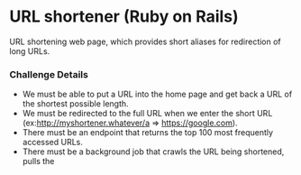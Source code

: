# URL shortener (Ruby on Rails)

URL shortening web page, which provides short aliases for redirection of long URLs.

### Challenge Details
- We must be able to put a URL into the home page and get back a URL of the shortest possible length.
- We must be redirected to the full URL when we enter the short URL (ex:http://myshortener.whatever/a => https://google.com).
- There must be an endpoint that returns the top 100 most frequently accessed URLs.
- There must be a background job that crawls the URL being shortened, pulls the <title> from the website and stores it.
- Display the title with the URL on the top 100 board.


## Prerequisites
- Ruby 2.5.3
- [Git](https://github.com/)
- Rails  5.2.2
- [Postgres](https://www.postgresql.org/)

A guide to setting up a Ruby on Rails development environment
[Install Ruby On Rails on Windows 10](https://gorails.com/setup/windows/10#final-steps)

## Built With
- [sidekiq](https://github.com/mperham/sidekiq/wiki/Active+Job) - Simple, efficient background processing for Ruby.
- [securerandom](https://ruby-doc.org/stdlib-2.5.0/libdoc/securerandom/rdoc/Random/Formatter.html) - SecureRandom.alphanumeric generates a random alphanumeric string.
- [nokogiri](https://github.com/sparklemotion/nokogiri) - Nokogiri is an HTML parser.

## Heroku
[URL Shortener](https://url-shortener-ror.herokuapp.com/)

## Installing
### Clone
Clone this repo to your local machine using `https://github.com/AdrianaG-G/URL-shortener.git`
> cd URL-shortener

### Setup
```
$ rake db:migrate
$ rails s
```
Go to `http://localhost:3000/` in your web browser.